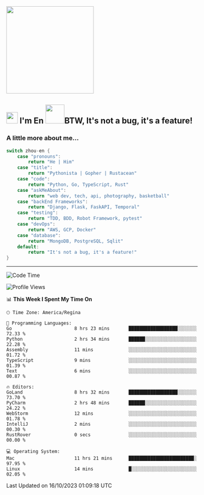 <img align='center' src="https://media.giphy.com/media/GP1TJJSV4Ys1r64q2A/giphy.gif" width="230">

<h2><img src="https://emojis.slackmojis.com/emojis/images/1531849430/4246/blob-sunglasses.gif?1531849430" width="30"/> I'm En <img src="https://media.giphy.com/media/12oufCB0MyZ1Go/giphy.gif" width="50">BTW, It's not a bug, it's a feature!</h2>


<!-- <img align='right' src="https://media.giphy.com/media/M9gbBd9nbDrOTu1Mqx/giphy.gif" width="230"> -->


### A little more about me... 
<!--
```javascript
const zhou-en = {
    pronouns: "He" | "Him",
    title: "Pythonista" | "Gopher" | "Rustacean",
    code: ["Python", "Go", "Rust", "TypeScript"],
    askMeAbout: ["web dev", "tech", "app dev", "photography"],
    technologies: {
        backEnd: {
            python: ["Django", "Flask", "FaskAPI"],
            go: []
        },
        scraping: ["selenium", "scrapy", "spider"],
        testing: ["Robot Framework"],
        devOps: ["AWS", "Docker", "GCP", "Nginx"],
        databases: ["mongo", "postgresql", "sqlite"],
        misc: ["Firebase", "Heroku"]
    },
    architecture: ["Event Driven Architecture", "Microservices"],
    currentFocus: ["Temporal", "Rust"],
    funFact: "It's not a bug, it's a feature!"
};
```
  -->

```go
switch zhou-en {
    case "pronouns":
        return "He | Him"
    case "title":
        return "Pythonista | Gopher | Rustacean"
    case "code":
        return "Python, Go, TypeScript, Rust"
    case "askMeAbout":
        return "web dev, tech, api, photography, basketball"
    case "backEnd Frameworks":
        return "Django, Flask, FaskAPI, Temporal"
    case "testing":
        return "TDD, BDD, Robot Framework, pytest"
    case "devOps":
        return "AWS, GCP, Docker"
    case "database":
        return "MongoDB, PostgreSQL, Sqlit"
    default:
        return "It's not a bug, it's a feature!"
}
```




---
<!--START_SECTION:waka-->
![Code Time](http://img.shields.io/badge/Code%20Time-998%20hrs%2013%20mins-blue)

![Profile Views](http://img.shields.io/badge/Profile%20Views-0-blue)

📊 **This Week I Spent My Time On** 

```text
🕑︎ Time Zone: America/Regina

💬 Programming Languages: 
Go                       8 hrs 23 mins       ██████████████████░░░░░░░   72.33 % 
Python                   2 hrs 34 mins       ██████░░░░░░░░░░░░░░░░░░░   22.28 % 
Assembly                 11 mins             ░░░░░░░░░░░░░░░░░░░░░░░░░   01.72 % 
TypeScript               9 mins              ░░░░░░░░░░░░░░░░░░░░░░░░░   01.39 % 
Text                     6 mins              ░░░░░░░░░░░░░░░░░░░░░░░░░   00.87 % 

🔥 Editors: 
GoLand                   8 hrs 32 mins       ██████████████████░░░░░░░   73.70 % 
PyCharm                  2 hrs 48 mins       ██████░░░░░░░░░░░░░░░░░░░   24.22 % 
WebStorm                 12 mins             ░░░░░░░░░░░░░░░░░░░░░░░░░   01.78 % 
IntelliJ                 2 mins              ░░░░░░░░░░░░░░░░░░░░░░░░░   00.30 % 
RustRover                0 secs              ░░░░░░░░░░░░░░░░░░░░░░░░░   00.00 % 

💻 Operating System: 
Mac                      11 hrs 21 mins      ████████████████████████░   97.95 % 
Linux                    14 mins             █░░░░░░░░░░░░░░░░░░░░░░░░   02.05 % 
```


 Last Updated on 16/10/2023 01:09:18 UTC
<!--END_SECTION:waka-->
